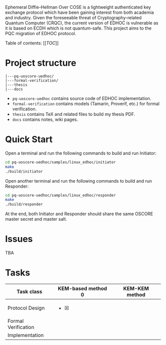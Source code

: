 Ephemeral Diffie-Hellman Over COSE is a lightweight authenticated key exchange protocol which
have been gaining interest from both academia and industry. Given the foreseeable threat of Cryptography-related Quantum Computer (CRQC), the current version of EDHOC is vulnerable as it is based on ECDH which is not quantum-safe. This project aims to the PQC migration of EDHOC protocol.

Table of contents:
[[_TOC_]]

# Project structure
```
|---pq-uoscore-uedhoc/
|---formal-verification/
|---thesis
|---docs
```
- `pq-uoscore-uedhoc` contains source code of EDHOC implementation.
- `formal-verification` contains models (Tamarin, Proverif, etc.) for formal verification.
- `thesis` contains TeX and related files to build my thesis PDF.
- `docs` contains notes, wiki pages.

# Quick Start
Open a terminal and run the following commands to build and run Initiator:
```sh
cd pq-uoscore-uedhoc/samples/linux_edhoc/initiator
make
./build/initiator
```
Open another terminal and run the following commands to build and run Responder:
```sh
cd pq-uoscore-uedhoc/samples/linux_edhoc/responder
make
./build/responder
```
At the end, both Initiator and Responder should share the same OSCORE master secret and master salt.

# Issues
TBA

# Tasks

<table>
<thead>
<tr><th>Task class</th><th>KEM-based method 0</th><th>KEM-KEM method</th></tr>
</thead>
<tbody>
<tr>
<td>Protocol Design</td>
<td>

- [x] 
</td>
<td></td>
</tr>
<tr>
<td>Formal Verification</td>
<td></td>
<td></td>
</tr>
<tr>
<td>Implementation</td>
<td></td>
<td></td>
</tr>
</tbody>
</table>
